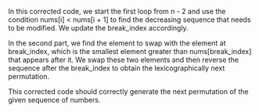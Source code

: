 In this corrected code, we start the first loop from n - 2 and use the condition nums[i] < nums[i + 1] to find the decreasing sequence that needs to be modified. We update the break_index accordingly.

In the second part, we find the element to swap with the element at break_index, which is the smallest element greater than nums[break_index] that appears after it. We swap these two elements and then reverse the sequence after the break_index to obtain the lexicographically next permutation.

This corrected code should correctly generate the next permutation of the given sequence of numbers.
